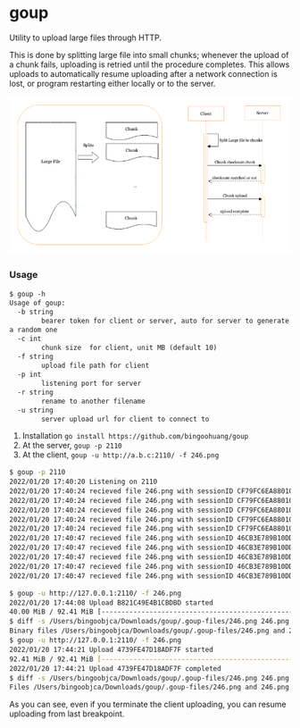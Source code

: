 # goup

Utility to upload large files through HTTP.

This is done by splitting large file into small chunks; whenever the upload of a chunk fails, uploading is retried until
the procedure completes. This allows uploads to automatically resume uploading after a network connection is lost, or
program restarting either locally or to the server.

![](_doc/img.png)

### Usage

```shell
$ goup -h                                                       
Usage of goup:
  -b string
        bearer token for client or server, auto for server to generate a random one
  -c int
        chunk size  for client, unit MB (default 10)
  -f string
        upload file path for client
  -p int
        listening port for server
  -r string
        rename to another filename
  -u string
        server upload url for client to connect to
```

1. Installation `go install https://github.com/bingoohuang/goup`
1. At the server, `goup -p 2110`
2. At the client, `goup -u http://a.b.c:2110/ -f 246.png`

```sh
$ goup -p 2110
2022/01/20 17:40:20 Listening on 2110
2022/01/20 17:40:24 recieved file 246.png with sessionID CF79FC6EA88010E1, range bytes 0-10485760/96894303
2022/01/20 17:40:24 recieved file 246.png with sessionID CF79FC6EA88010E1, range bytes 10485760-20971520/96894303
2022/01/20 17:40:24 recieved file 246.png with sessionID CF79FC6EA88010E1, range bytes 20971520-31457280/96894303
2022/01/20 17:40:24 recieved file 246.png with sessionID CF79FC6EA88010E1, range bytes 31457280-41943040/96894303
2022/01/20 17:40:24 recieved file 246.png with sessionID CF79FC6EA88010E1, range bytes 41943040-52428800/96894303
2022/01/20 17:40:47 recieved file 246.png with sessionID 46CB3E789B10DDB5, range bytes 52428800-62914560/96894303
2022/01/20 17:40:47 recieved file 246.png with sessionID 46CB3E789B10DDB5, range bytes 62914560-73400320/96894303
2022/01/20 17:40:47 recieved file 246.png with sessionID 46CB3E789B10DDB5, range bytes 73400320-83886080/96894303
2022/01/20 17:40:47 recieved file 246.png with sessionID 46CB3E789B10DDB5, range bytes 83886080-94371840/96894303
2022/01/20 17:40:47 recieved file 246.png with sessionID 46CB3E789B10DDB5, range bytes 94371840-96894303/96894303
```

```sh
$ goup -u http://127.0.0.1:2110/ -f 246.png                           
2022/01/20 17:44:08 Upload B821C49E4B1CBDBD started
40.00 MiB / 92.41 MiB [-------------------------------------------------------------------->__________________________________________________________________________________________] 43.29% ? p/s^C
$ diff -s /Users/bingoobjca/Downloads/goup/.goup-files/246.png 246.png
Binary files /Users/bingoobjca/Downloads/goup/.goup-files/246.png and 246.png differ
$ goup -u http://127.0.0.1:2110/ -f 246.png                           
2022/01/20 17:44:21 Upload 4739FE47D18ADF7F started
92.41 MiB / 92.41 MiB [-----------------------------------------------------------------------------------------------------------------------------------------------------] 100.00% 121.54 MiB p/s
2022/01/20 17:44:21 Upload 4739FE47D18ADF7F completed
$ diff -s /Users/bingoobjca/Downloads/goup/.goup-files/246.png 246.png
Files /Users/bingoobjca/Downloads/goup/.goup-files/246.png and 246.png are identical
```

As you can see, even if you terminate the client uploading, you can resume uploading from last breakpoint.

